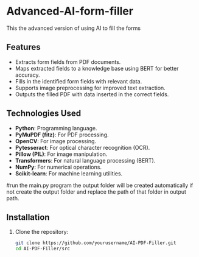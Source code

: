 # Advanced-AI-form-filler

This the advanced version of using AI to fill the forms

## Features

- Extracts form fields from PDF documents.
- Maps extracted fields to a knowledge base using BERT for better accuracy.
- Fills in the identified form fields with relevant data.
- Supports image preprocessing for improved text extraction.
- Outputs the filled PDF with data inserted in the correct fields.

## Technologies Used

- **Python**: Programming language.
- **PyMuPDF (fitz)**: For PDF processing.
- **OpenCV**: For image processing.
- **Pytesseract**: For optical character recognition (OCR).
- **Pillow (PIL)**: For image manipulation.
- **Transformers**: For natural language processing (BERT).
- **NumPy**: For numerical operations.
- **Scikit-learn**: For machine learning utilities.


#run the main.py program the output folder will be created automatically if not create the output folder and replace the path of that folder in output path.



## Installation

1. Clone the repository:
   ```bash
   git clone https://github.com/yourusername/AI-PDF-Filler.git
   cd AI-PDF-Filler/src
   






